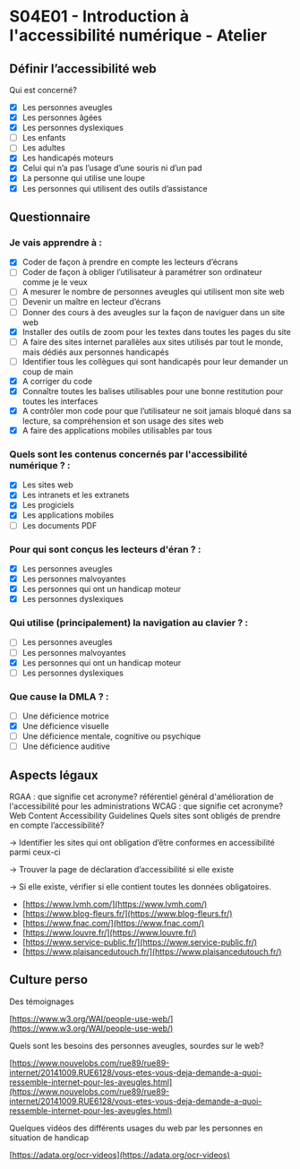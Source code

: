 # S04E01 - Introduction à l'accessibilité numérique - Atelier

## Définir l’accessibilité web

Qui est concerné?

- [X]  Les personnes aveugles
- [X]  Les personnes âgées
- [X]  Les personnes dyslexiques
- [ ]  Les enfants
- [ ]  Les adultes
- [X]  Les handicapés moteurs
- [X]  Celui qui n’a pas l’usage d’une souris ni d’un pad
- [X]  La personne qui utilise une loupe
- [X]  Les personnes qui utilisent des outils d’assistance

## Questionnaire

### Je vais apprendre à :

- [X]  Coder de façon à prendre en compte les lecteurs d’écrans
- [ ]  Coder de façon à obliger l’utilisateur à paramétrer son ordinateur comme je le veux
- [ ]  A mesurer le nombre de personnes aveugles qui utilisent mon site web
- [ ]  Devenir un maître en lecteur d’écrans
- [ ]  Donner des cours à des aveugles sur la façon de naviguer dans un site web
- [X]  Installer des outils de zoom pour les textes dans toutes les pages du site
- [ ]  A faire des sites internet parallèles aux sites utilisés par tout le monde, mais dédiés aux personnes handicapés
- [ ]  Identifier tous les collègues qui sont handicapés pour leur demander un coup de main
- [X]  A corriger du code
- [X]  Connaître toutes les balises utilisables pour une bonne restitution pour toutes les interfaces
- [X]  A contrôler mon code pour que l’utilisateur ne soit jamais bloqué dans sa lecture, sa compréhension et son usage des sites web
- [X]  A faire des applications mobiles utilisables par tous

### Quels sont les contenus concernés par l'accessibilité numérique ? :

- [X]  Les sites web
- [X]  Les intranets et les extranets
- [X]  Les progiciels
- [X]  Les applications mobiles
- [ ]  Les documents PDF

### Pour qui sont conçus les lecteurs d'éran ? :

- [X]  Les personnes aveugles
- [X]  Les personnes malvoyantes
- [X]  Les personnes qui ont un handicap moteur
- [X]  Les personnes dyslexiques

### Qui utilise (principalement) la navigation au clavier ? :

- [ ]  Les personnes aveugles
- [ ]  Les personnes malvoyantes
- [X]  Les personnes qui ont un handicap moteur
- [ ]  Les personnes dyslexiques

### Que cause la DMLA ? :

- [ ]  Une déficience motrice
- [X]  Une déficience visuelle
- [ ]  Une déficience mentale, cognitive ou psychique
- [ ]  Une déficience auditive

## Aspects légaux

RGAA : que signifie cet acronyme?
        référentiel général d'amélioration de l'accessibilité pour les administrations
WCAG : que signifie cet acronyme?
        Web Content Accessibility Guidelines
Quels sites sont obligés de prendre en compte l’accessibilité?

→ Identifier les sites qui ont obligation d’être conformes en accessibilité parmi ceux-ci

→ Trouver la page de déclaration d’accessibilité si elle existe

→ Si elle existe, vérifier si elle contient toutes les données obligatoires.

- [https://www.lvmh.com/](https://www.lvmh.com/)
- [https://www.blog-fleurs.fr/](https://www.blog-fleurs.fr/)
- [https://www.fnac.com/](https://www.fnac.com/)
- [https://www.louvre.fr/](https://www.louvre.fr/)
- [https://www.service-public.fr/](https://www.service-public.fr/)
- [https://www.plaisancedutouch.fr/](https://www.plaisancedutouch.fr/)

## Culture perso

Des témoignages

[https://www.w3.org/WAI/people-use-web/](https://www.w3.org/WAI/people-use-web/) 

Quels sont les besoins des personnes aveugles, sourdes sur le web?

[https://www.nouvelobs.com/rue89/rue89-internet/20141009.RUE6128/vous-etes-vous-deja-demande-a-quoi-ressemble-internet-pour-les-aveugles.html](https://www.nouvelobs.com/rue89/rue89-internet/20141009.RUE6128/vous-etes-vous-deja-demande-a-quoi-ressemble-internet-pour-les-aveugles.html)

Quelques vidéos des différents usages du web par les personnes en situation de handicap

[https://adata.org/ocr-videos](https://adata.org/ocr-videos)

